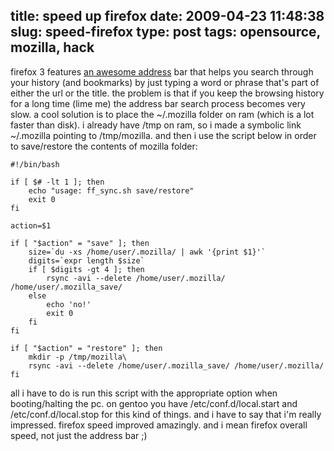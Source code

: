 title: speed up firefox
date: 2009-04-23 11:48:38
slug: speed-firefox
type: post
tags: opensource, mozilla, hack
---

firefox 3 features [an awesome address](http://support.mozilla.com/en-US/kb/Smart+Location+Bar) bar that helps you search through your history (and bookmarks) by just typing a word or phrase that's part of either the url or the title. the problem is that if you keep the browsing history for a long time (lime me) the address bar search process becomes very slow. a cool solution is to place the ~/.mozilla folder on ram (which is a lot faster than disk). i already have /tmp on ram, so i made a symbolic link ~/.mozilla pointing to /tmp/mozilla. and then i use the script below in order to save/restore the contents of mozilla folder: 
    
    #!/bin/bash
    
    if [ $# -lt 1 ]; then
        echo "usage: ff_sync.sh save/restore"
        exit 0
    fi
    
    action=$1
    
    if [ "$action" = "save" ]; then
        size=`du -xs /home/user/.mozilla/ | awk '{print $1}'`
        digits=`expr length $size`
        if [ $digits -gt 4 ]; then
            rsync -avi --delete /home/user/.mozilla/ /home/user/.mozilla_save/
        else
            echo 'no!'
            exit 0
        fi
    fi
    
    if [ "$action" = "restore" ]; then
        mkdir -p /tmp/mozilla\
        rsync -avi --delete /home/user/.mozilla_save/ /home/user/.mozilla/
    fi

all i have to do is run this script with the appropriate option when booting/halting the pc. on gentoo you have /etc/conf.d/local.start and /etc/conf.d/local.stop for this kind of things. and i have to say that i'm really impressed. firefox speed  improved amazingly. and i mean firefox overall speed, not just the address bar ;)
